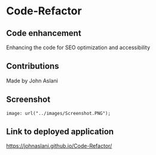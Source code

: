 # Code-Refactor

## Code enhancement

Enhancing the code for SEO optimization and accessibility

## Contributions

Made by John Aslani

## Screenshot

    image: url("../images/Screenshot.PNG");

## Link to deployed application

https://johnaslani.github.io/Code-Refactor/


